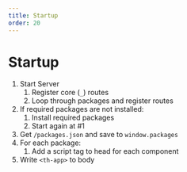 ```yaml
---
title: Startup
order: 20
---
```


# Startup

1. Start Server
    1. Register core (`_`) routes
    1. Loop through packages and register routes
1. If required packages are not installed:
    1. Install required packages
    1. Start again at #1
1. Get `/packages.json` and save to `window.packages`
1. For each package:
    1. Add a script tag to head for each component
1. Write `<th-app>` to body
